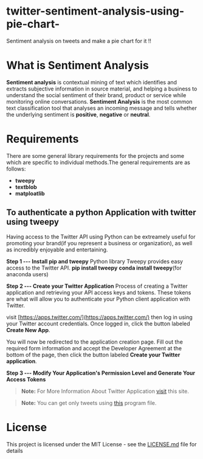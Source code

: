 # twitter-sentiment-analysis-using-pie-chart-
Sentiment analysis on tweets and make a pie chart for it !!
# What is Sentiment Analysis

**Sentiment analysis** is contextual mining of text which identifies and extracts subjective information in source material, and helping a business to understand the social sentiment of their brand, product or service while monitoring online conversations.
**Sentiment Analysis** is the most common text classification tool that analyses an incoming message and tells whether the underlying sentiment is **positive**, **negative** or **neutral**.

# Requirements

There are some general library requirements for the projects and some which are specific to individual methods.The general requirements are as follows:
- **tweepy**
- **textblob**
- **matploatlib**

## To authenticate a python Application with twitter using tweepy

Having access to the Twitter API using Python can be extreamely useful for promoting your brand(if you represent a business or organization), as well as incredibly enjoyable and entertaining.

**Step 1 --- Install pip and tweepy**
Python library Tweepy provides easy access to the Twitter API.
**pip install tweepy**
**conda install tweepy**(for anaconda users)

**Step 2 --- Create your Twitter Application**
Process of creating a Twitter application and retrieving your API access keys and tokens. These tokens are what will allow you to authenticate your Python client application with Twitter.

visit [https://apps.twitter.com/](https://apps.twitter.com/) then log in using your Twitter account credentials. Once logged in, click the button labeled **Create New App**.

You will now be redirected to the application creation page. Fill out the required form information and accept the Developer Agreement at the bottom of the page, then click the button labeled **Create your Twitter application**.

**Step 3 --- Modify Your Application's Permission Level and Generate Your Access Tokens**

> **Note:** For More Information About Twitter Application [visit](http://docs.tweepy.org/en/v3.5.0/auth_tutorial.html) this site.

> **Note:** You can get only tweets using [this]() program file.

# License
This project is licensed under the MIT License - see the [LICENSE.md](https://github.com/sachin2404/twitter-sentiment-analysis-using-pie-chart-/blob/master/LICENSE) file for details
